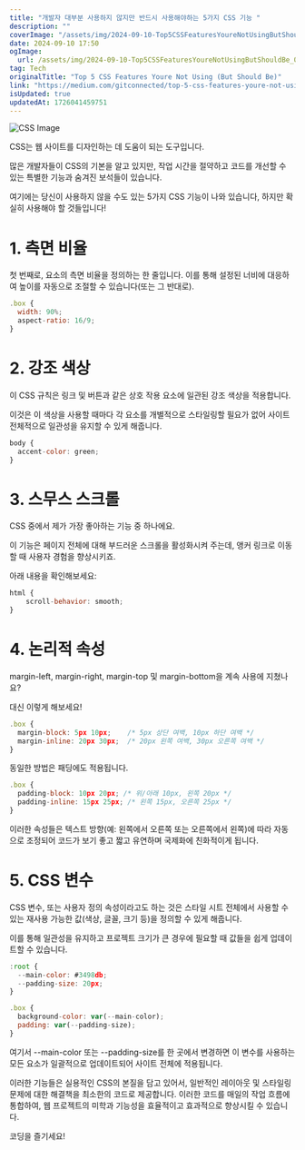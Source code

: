 ```yaml
---
title: "개발자 대부분 사용하지 않지만 반드시 사용해야하는 5가지 CSS 기능 "
description: ""
coverImage: "/assets/img/2024-09-10-Top5CSSFeaturesYoureNotUsingButShouldBe_0.png"
date: 2024-09-10 17:50
ogImage: 
  url: /assets/img/2024-09-10-Top5CSSFeaturesYoureNotUsingButShouldBe_0.png
tag: Tech
originalTitle: "Top 5 CSS Features Youre Not Using (But Should Be)"
link: "https://medium.com/gitconnected/top-5-css-features-youre-not-using-but-should-be-990dcdca9171"
isUpdated: true
updatedAt: 1726041459751
---
```




![CSS Image](/assets/img/2024-09-10-Top5CSSFeaturesYoureNotUsingButShouldBe_0.png)

CSS는 웹 사이트를 디자인하는 데 도움이 되는 도구입니다.

많은 개발자들이 CSS의 기본을 알고 있지만, 작업 시간을 절약하고 코드를 개선할 수 있는 특별한 기능과 숨겨진 보석들이 있습니다.

여기에는 당신이 사용하지 않을 수도 있는 5가지 CSS 기능이 나와 있습니다, 하지만 확실히 사용해야 할 것들입니다!


<div class="content-ad"></div>

# 1. 측면 비율

첫 번째로, 요소의 측면 비율을 정의하는 한 줄입니다. 이를 통해 설정된 너비에 대응하여 높이를 자동으로 조절할 수 있습니다(또는 그 반대로).

```js
.box {
  width: 90%;
  aspect-ratio: 16/9;
}
```

# 2. 강조 색상

<div class="content-ad"></div>

이 CSS 규칙은 링크 및 버튼과 같은 상호 작용 요소에 일관된 강조 색상을 적용합니다.

이것은 이 색상을 사용할 때마다 각 요소를 개별적으로 스타일링할 필요가 없어 사이트 전체적으로 일관성을 유지할 수 있게 해줍니다.

```js
body {
  accent-color: green;
}
```

# 3. 스무스 스크롤

<div class="content-ad"></div>

CSS 중에서 제가 가장 좋아하는 기능 중 하나에요.

이 기능은 페이지 전체에 대해 부드러운 스크롤을 활성화시켜 주는데, 앵커 링크로 이동할 때 사용자 경험을 향상시키죠.

아래 내용을 확인해보세요:

```js
html {
    scroll-behavior: smooth;
}
```

<div class="content-ad"></div>

# 4. 논리적 속성

margin-left, margin-right, margin-top 및 margin-bottom을 계속 사용에 지쳤나요?

대신 이렇게 해보세요!

```js
.box {
  margin-block: 5px 10px;    /* 5px 상단 여백, 10px 하단 여백 */
  margin-inline: 20px 30px;  /* 20px 왼쪽 여백, 30px 오른쪽 여백 */
}
```

<div class="content-ad"></div>

동일한 방법은 패딩에도 적용됩니다.

```js
.box {
  padding-block: 10px 20px; /* 위/아래 10px, 왼쪽 20px */
  padding-inline: 15px 25px; /* 왼쪽 15px, 오른쪽 25px */
}
```

이러한 속성들은 텍스트 방향(예: 왼쪽에서 오른쪽 또는 오른쪽에서 왼쪽)에 따라 자동으로 조정되어 코드가 보기 좋고 짧고 유연하며 국제화에 친화적이게 됩니다.

# 5. CSS 변수

<div class="content-ad"></div>

CSS 변수, 또는 사용자 정의 속성이라고도 하는 것은 스타일 시트 전체에서 사용할 수 있는 재사용 가능한 값(색상, 글꼴, 크기 등)을 정의할 수 있게 해줍니다.

이를 통해 일관성을 유지하고 프로젝트 크기가 큰 경우에 필요할 때 값들을 쉽게 업데이트할 수 있습니다.

```js
:root {
  --main-color: #3498db;
  --padding-size: 20px;
}

.box {
  background-color: var(--main-color);
  padding: var(--padding-size);
}
```

여기서 --main-color 또는 --padding-size를 한 곳에서 변경하면 이 변수를 사용하는 모든 요소가 일괄적으로 업데이트되어 사이트 전체에 적용됩니다.

<div class="content-ad"></div>

이러한 기능들은 실용적인 CSS의 본질을 담고 있어서, 일반적인 레이아웃 및 스타일링 문제에 대한 해결책을 최소한의 코드로 제공합니다. 이러한 코드를 매일의 작업 흐름에 통합하여, 웹 프로젝트의 미학과 기능성을 효율적이고 효과적으로 향상시킬 수 있습니다.

코딩을 즐기세요!